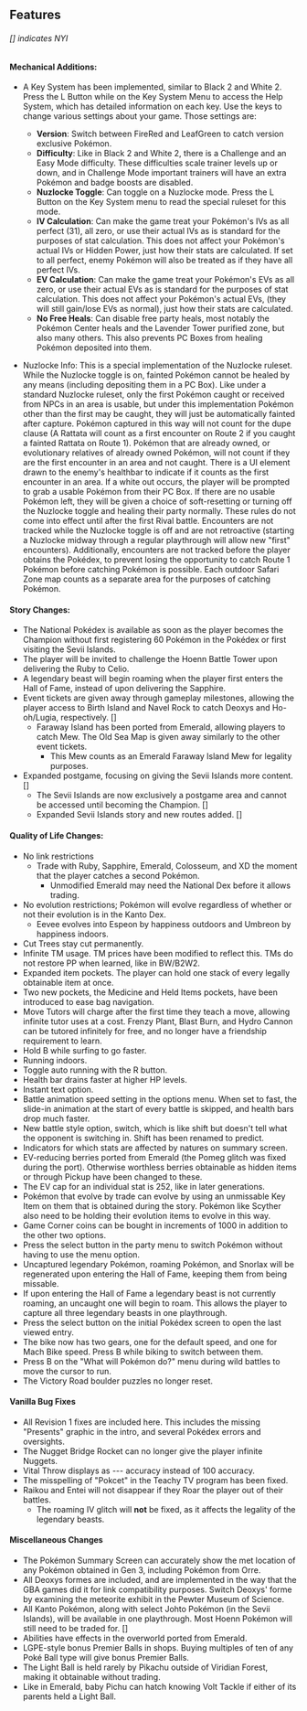 ## Features

###### [] indicates NYI

#### Mechanical Additions:
- A Key System has been implemented, similar to Black 2 and White 2. Press the L Button while on the Key System Menu to access the Help System, which has detailed information on each key. Use the keys to change various settings about your game. Those settings are:
	*  __Version__: Switch between FireRed and LeafGreen to catch version exclusive Pokémon.
	* __Difficulty__: Like in Black 2 and White 2, there is a Challenge and an Easy Mode difficulty. These difficulties scale trainer levels up or down, and in Challenge Mode important trainers will have an extra Pokémon and badge boosts are disabled.
	* __Nuzlocke Toggle__: Can toggle on a Nuzlocke mode. Press the L Button on the Key System menu to read the special ruleset for this mode.
	* __IV Calculation__: Can make the game treat your Pokémon's IVs as all perfect (31), all zero, or use their actual IVs as is standard for the purposes of stat calculation. This does not affect your Pokémon's actual IVs or Hidden Power, just how their stats are calculated. If set to all perfect, enemy Pokémon will also be treated as if they have all perfect IVs.
	* __EV Calculation__: Can make the game treat your Pokémon's EVs as all zero, or use their actual EVs as is standard for the purposes of stat calculation. This does not affect your Pokémon's actual EVs, (they will still gain/lose EVs as normal), just how their stats are calculated.
	* __No Free Heals__: Can disable free party heals, most notably the Pokémon Center heals and the Lavender Tower purified zone, but also many others. This also prevents PC Boxes from healing Pokémon deposited into them.

- Nuzlocke Info: This is a special implementation of the Nuzlocke ruleset. While the Nuzlocke toggle is on, fainted Pokémon cannot be healed by any means (including depositing them in a PC Box). Like under a standard Nuzlocke ruleset, only the first Pokémon caught or received from NPCs in an area is usable, but under this implementation Pokémon other than the first may be caught, they will just be automatically fainted after capture. Pokémon captured in this way will not count for the dupe clause (A Rattata will count as a first encounter on Route 2 if you caught a fainted Rattata on Route 1). Pokémon that are already owned, or evolutionary relatives of already owned Pokémon, will not count if they are the first encounter in an area and not caught. There is a UI element drawn to the enemy's healthbar to indicate if it counts as the first encounter in an area. If a white out occurs, the player will be prompted to grab a usable Pokémon from their PC Box. If there are no usable Pokémon left, they will be given a choice of soft-resetting or turning off the Nuzlocke toggle and healing their party normally. These rules do not come into effect until after the first Rival battle. Encounters are not tracked while the Nuzlocke toggle is off and are not retroactive (starting a Nuzlocke midway through a regular playthrough will allow new "first" encounters). Additionally, encounters are not tracked before the player obtains the Pokédex, to prevent losing the opportunity to catch Route 1 Pokémon before catching Pokémon is possible. Each outdoor Safari Zone map counts as a separate area for the purposes of catching Pokémon.

#### Story Changes:
- The National Pokédex is available as soon as the player becomes the Champion without first registering 60 Pokémon in the Pokédex or first visiting the Sevii Islands.
- The player will be invited to challenge the Hoenn Battle Tower upon delivering the Ruby to Celio.
- A legendary beast will begin roaming when the player first enters the Hall of Fame, instead of upon delivering the Sapphire.
- Event tickets are given away through gameplay milestones, allowing the player access to Birth Island and Navel Rock to catch Deoxys and Ho-oh/Lugia, respectively. []
	* Faraway Island has been ported from Emerald, allowing players to catch Mew. The Old Sea Map is given away similarly to the other event tickets.
		* This Mew counts as an Emerald Faraway Island Mew for legality purposes.
- Expanded postgame, focusing on giving the Sevii Islands more content. []
	* The Sevii Islands are now exclusively a postgame area and cannot be accessed until becoming the Champion. []
	* Expanded Sevii Islands story and new routes added. []

#### Quality of Life Changes:
- No link restrictions
	* Trade with Ruby, Sapphire, Emerald, Colosseum, and XD the moment that the player catches a second Pokémon.
		* Unmodified Emerald may need the National Dex before it allows trading.
- No evolution restrictions; Pokémon will evolve regardless of whether or not their evolution is in the Kanto Dex.
	* Eevee evolves into Espeon by happiness outdoors and Umbreon by happiness indoors.
- Cut Trees stay cut permanently.
- Infinite TM usage. TM prices have been modified to reflect this. TMs do not restore PP when learned, like in BW/B2W2.
- Expanded item pockets. The player can hold one stack of every legally obtainable item at once.
- Two new pockets, the Medicine and Held Items pockets, have been introduced to ease bag navigation.
- Move Tutors will charge after the first time they teach a move, allowing infinite tutor uses at a cost. Frenzy Plant, Blast Burn, and Hydro Cannon can be tutored infinitely for free, and no longer have a friendship requirement to learn.
- Hold B while surfing to go faster.
- Running indoors.
- Toggle auto running with the R button.
- Health bar drains faster at higher HP levels.
- Instant text option.
- Battle animation speed setting in the options menu. When set to fast, the slide-in animation at the start of every battle is skipped, and health bars drop much faster.
- New battle style option, switch, which is like shift but doesn't tell what the opponent is switching in. Shift has been renamed to predict.
- Indicators for which stats are affected by natures on summary screen.
- EV-reducing berries ported from Emerald (the Pomeg glitch was fixed during the port). Otherwise worthless berries obtainable as hidden items or through Pickup have been changed to these.
- The EV cap for an individual stat is 252, like in later generations.
- Pokémon that evolve by trade can evolve by using an unmissable Key Item on them that is obtained during the story. Pokémon like Scyther also need to be holding their evolution items to evolve in this way.
- Game Corner coins can be bought in increments of 1000 in addition to the other two options.
- Press the select button in the party menu to switch Pokémon without having to use the menu option.
- Uncaptured legendary Pokémon, roaming Pokémon, and Snorlax will be regenerated upon entering the Hall of Fame, keeping them from being missable.
- If upon entering the Hall of Fame a legendary beast is not currently roaming, an uncaught one will begin to roam. This allows the player to capture all three legendary beasts in one playthrough.
- Press the select button on the initial Pokédex screen to open the last viewed entry.
- The bike now has two gears, one for the default speed, and one for Mach Bike speed. Press B while biking to switch between them.
- Press B on the "What will Pokémon do?" menu during wild battles to move the cursor to run.
- The Victory Road boulder puzzles no longer reset.

#### Vanilla Bug Fixes
- All Revision 1 fixes are included here. This includes the missing "Presents" graphic in the intro, and several Pokédex errors and oversights.
- The Nugget Bridge Rocket can no longer give the player infinite Nuggets.
- Vital Throw displays as --- accuracy instead of 100 accuracy.
- The misspelling of "Pokcet" in the Teachy TV program has been fixed.
- Raikou and Entei will not disappear if they Roar the player out of their battles.
	* The roaming IV glitch will __not__ be fixed, as it affects the legality of the legendary beasts.

#### Miscellaneous Changes
- The Pokémon Summary Screen can accurately show the met location of any Pokémon obtained in Gen 3, including Pokémon from Orre.
- All Deoxys formes are included, and are implemented in the way that the GBA games did it for link compatibility purposes. Switch Deoxys' forme by examining the meteorite exhibit in the Pewter Museum of Science.
- All Kanto Pokémon, along with select Johto Pokémon (in the Sevii Islands), will be available in one playthrough. Most Hoenn Pokémon will still need to be traded for. []
- Abilities have effects in the overworld ported from Emerald.
- LGPE-style bonus Premier Balls in shops. Buying multiples of ten of any Poké Ball type will give bonus Premier Balls.
- The Light Ball is held rarely by Pikachu outside of Viridian Forest, making it obtainable without trading.
- Like in Emerald, baby Pichu can hatch knowing Volt Tackle if either of its parents held a Light Ball.

